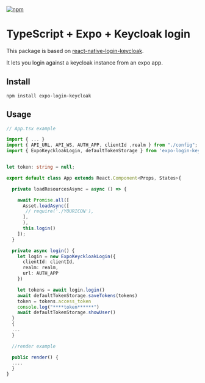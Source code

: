 [![npm](https://img.shields.io/npm/v/expo-login-keycloak.svg?maxAge=2592000)](https://www.npmjs.com/package/expo-login-keycloak)


# TypeScript + Expo + Keycloak login

This package is based on [react-native-login-keycloak](https://github.com/mahomahoxd/react-native-login-keycloak).

It lets you login against a keycloak instance from an expo app.

## Install
``` 
npm install expo-login-keycloak
```

## Usage

```typescript
// App.tsx example

import { ... }
import { API_URL, API_WS, AUTH_APP, clientId ,realm } from "./config";
import { ExpoKeyckloakLogin, defaultTokenStorage } from 'expo-login-keycloak';


let token: string = null;

export default class App extends React.Component<Props, States>{

  private loadResourcesAsync = async () => {

    await Promise.all([
      Asset.loadAsync([
       // require('./YOURICON'),
      ],
      ),
      this.login()
    ]);
  }

  private async login() {
    let login = new ExpoKeyckloakLogin({
      clientId: clientId,
      realm: realm,
      url: AUTH_APP
    })

    let tokens = await login.login()
    await defaultTokenStorage.saveTokens(tokens)
    token = tokens.access_token
    console.log("****token******")
    await defaultTokenStorage.showUser()
  }
  {
  ...
  }

  //render example

  public render() {
  ....
  }
}
```